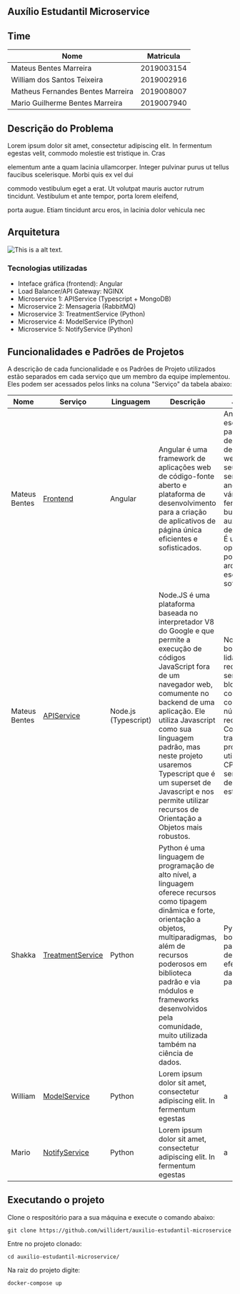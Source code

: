 ## Auxílio Estudantil Microservice

## Time 

|Nome|Matricula|
|-|-|
|Mateus Bentes Marreira| 2019003154 |
|William dos Santos Teixeira| 2019002916 | 
|Matheus Fernandes Bentes Marreira| 2019008007 |
|Mario Guilherme Bentes Marreira| 2019007940 |

## Descrição do Problema

Lorem ipsum dolor sit amet, consectetur adipiscing elit. In fermentum egestas velit, commodo molestie est tristique in. Cras

elementum ante a quam lacinia ullamcorper. Integer pulvinar purus ut tellus faucibus scelerisque. Morbi quis ex vel dui 

commodo vestibulum eget a erat. Ut volutpat mauris auctor rutrum tincidunt. Vestibulum et ante tempor, porta lorem eleifend, 

porta augue. Etiam tincidunt arcu eros, in lacinia dolor vehicula nec

## Arquitetura

![This is a alt text.](https://cdn.discordapp.com/attachments/640981909777940521/866457695653855232/arch2.png)

### Tecnologias utilizadas

* Inteface gráfica (frontend):  Angular 
* Load Balancer/API Gateway: NGINX 
* Microservice 1: APIService (Typescript + MongoDB) 
* Microservice 2: Mensageria (RabbitMQ) 
* Microservice 3: TreatmentService (Python) 
* Microservice 4: ModelService (Python) 
* Microservice 5: NotifyService (Python) 

## Funcionalidades e Padrões de Projetos 
A descrição de cada funcionalidade e os Padrões de Projeto utilizados estão separados em cada serviço que um membro da equipe implementou. Eles podem ser acessados pelos links na coluna "Serviço" da tabela abaixo:

|Nome|Serviço|Linguagem|Descrição|Justificativa|
|-|-|-|---------------------|-|
|Mateus Bentes|[Frontend](https://github.com/willidert/auxilio-estudantil-microservice/tree/main/web)|Angular|Angular é uma framework de aplicações web de código-fonte aberto e plataforma de desenvolvimento para a criação de aplicativos de página única eficientes e sofisticados.|Angular é uma escolha popular para desenvolvimento de aplicações web, diferente de seus semelhantes, angular tem várias ferramentas built-in que auxiliam no desenvolvimento. É um framework opinativo e possui uma arquitetura escalável e bem sofisticada.|
|Mateus Bentes|[APIService](https://github.com/willidert/auxilio-estudantil-microservice/tree/main/api)|Node.js (Typescript)|Node.JS é uma plataforma baseada no interpretador V8 do Google e que permite a execução de códigos JavaScript fora de um navegador web, comumente no backend de uma aplicação. Ele utiliza Javascript como sua linguagem padrão, mas neste projeto usaremos Typescript que é um superset de Javascript e nos permite utilizar recursos de Orientação a Objetos mais robustos.|Node.JS é uma boa opção para lidar com requisições por ser I/O não bloqueante ele consegue lidar com uma grande número de requisições. Como não vamos trabalhar com processos que utilizam muito da CPU, ele passa a ser uma opção decente para este propósito.|
|Shakka|[TreatmentService]()|Python|Python é uma linguagem de programação de alto nível, a linguagem oferece recursos como tipagem dinâmica e forte, orientação a objetos, multiparadigmas, além de recursos poderosos em biblioteca padrão e via módulos e frameworks desenvolvidos pela comunidade, muito utilizada também na ciência de dados.| Python é uma boa ferramenta para tratar dados de forma mais efetiva, utilizando das bibliotecas pandas e numpy|
|William|[ModelService](https://github.com/willidert/auxilio-estudantil-microservice/tree/main/model)|Python|Lorem ipsum dolor sit amet, consectetur adipiscing elit. In fermentum egestas|a|
|Mario|[NotifyService]()|Python|Lorem ipsum dolor sit amet, consectetur adipiscing elit. In fermentum egestas|a|


## Executando o projeto 

Clone o respositório para a sua máquina e execute o comando abaixo: 

```
git clone https://github.com/willidert/auxilio-estudantil-microservice
```
Entre no projeto clonado: 
```
cd auxilio-estudantil-microservice/
```
Na raiz do projeto  digite: 
```
docker-compose up 
```
